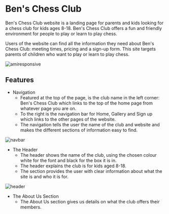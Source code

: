 # Ben's Chess Club

Ben's Chess Club website is a landing page for parents and kids looking for a chess club for kids ages 8-18. Ben's Chess Club offers a fun and friendly environment for people to play or learn to play chess.

Users of the website can find all the information they need about Ben's Chess Club: meeting times, pricing and a sign-up form. This site targets parents of children who want to play or learn to play chess.

![amiresponsive](https://github.com/benbarker04/chess_club/assets/131170958/449d1d45-84d1-46fa-bc74-70e3e0c6f437)

## Features
* Navigation
  - Featured at the top of the page, is the club name in the left corner: Ben's Chess Club which links to the top of the home page from whatever page you are on.
  - To the right is the navigation bar for Home, Gallery and Sign up which links to the other pages of the website.
  - The navigation tells the user the name of the club and website and makes the different sections of information easy to find.
 
![navbar](https://github.com/benbarker04/chess_club/assets/131170958/3434fa87-c3d3-40eb-8c39-960d47d6040f)

* The Header
  - The header shows the name of the club, using the chosen colour white for the font and black for the box it is in.
  - The header explains the club is for kids aged 8-18.
  - The section provides the user with clear information about what the site is and who it is for.

 ![header](https://github.com/benbarker04/chess_club/assets/131170958/d2d8beea-f4b0-46ad-81f3-b98cd46a9b2b)

* The About Us Section
  - The About Us section gives us details on what the club offers their members.
